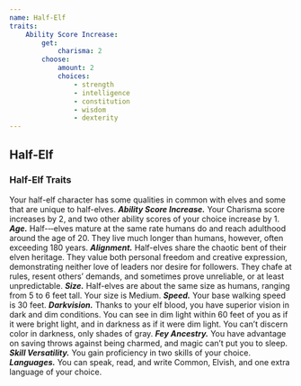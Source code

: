 ```yaml
---
name: Half-Elf
traits:
    Ability Score Increase:
        get:
            charisma: 2
        choose:
            amount: 2
            choices:
                - strength
                - intelligence
                - constitution
                - wisdom
                - dexterity
---
```


## Half-Elf

### Half-Elf Traits

Your half-elf character has some qualities in common with elves and some that are unique to half-elves.
_**Ability Score Increase.**_ Your Charisma score increases by 2, and two other ability scores of your choice increase by 1.
_**Age.**_ Half-­‐‑elves mature at the same rate humans do and reach adulthood around the age of 20. They live much longer than humans, however, often exceeding 180 years.
_**Alignment.**_ Half-elves share the chaotic bent of their elven heritage. They value both personal freedom and creative expression, demonstrating neither love of leaders nor desire for followers. They chafe at rules, resent others’ demands, and sometimes prove unreliable, or at least unpredictable.
_**Size.**_ Half-elves are about the same size as humans, ranging from 5 to 6 feet tall. Your size is Medium.
_**Speed.**_ Your base walking speed is 30 feet.
_**Darkvision.**_ Thanks to your elf blood, you have superior vision in dark and dim conditions. You can see in dim light within 60 feet of you as if it were bright light, and in darkness as if it were dim light. You can’t discern color in darkness, only shades of gray.
_**Fey Ancestry.**_ You have advantage on saving throws against being charmed, and magic can’t put you to sleep.
_**Skill Versatility.**_ You gain proficiency in two skills of your choice.
_**Languages.**_ You can speak, read, and write Common, Elvish, and one extra language of your choice.
